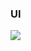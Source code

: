 ### UI

<a href="https://github.com/xld1393679430/smarty-ui-vite-v2/actions/workflows/lint.yaml/badge.svg">
    <img src="https://github.com/xld1393679430/smarty-ui-vite-v2/actions/workflows/lint.yaml/badge.svg" />
</a>